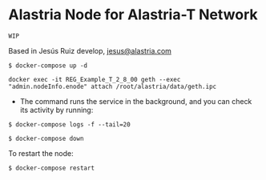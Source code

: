 # Alastria Node for  Alastria-T Network

```
WIP
```

Based in Jesús Ruiz develop, jesus@alastria.com

```console
$ docker-compose up -d
```

```console
docker exec -it REG_Example_T_2_8_00 geth --exec "admin.nodeInfo.enode" attach /root/alastria/data/geth.ipc
```

* The command runs the service in the background, and you can check its activity by running:
  
```console
$ docker-compose logs -f --tail=20
```

```console
$ docker-compose down
```

To restart the node:

```console
$ docker-compose restart
```